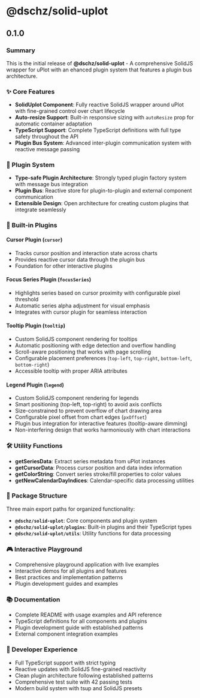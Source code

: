 # @dschz/solid-uplot

## 0.1.0

### Summary

This is the initial release of **@dschz/solid-uplot** - A comprehensive SolidJS wrapper for uPlot with an ehanced plugin system that features a plugin bus architecture.

### ✨ Core Features

- **SolidUplot Component**: Fully reactive SolidJS wrapper around uPlot with fine-grained control over chart lifecycle
- **Auto-resize Support**: Built-in responsive sizing with `autoResize` prop for automatic container adaptation
- **TypeScript Support**: Complete TypeScript definitions with full type safety throughout the API
- **Plugin Bus System**: Advanced inter-plugin communication system with reactive message passing

### 🔌 Plugin System

- **Type-safe Plugin Architecture**: Strongly typed plugin factory system with message bus integration
- **Plugin Bus**: Reactive store for plugin-to-plugin and external component communication
- **Extensible Design**: Open architecture for creating custom plugins that integrate seamlessly

### 🎨 Built-in Plugins

#### Cursor Plugin (`cursor`)

- Tracks cursor position and interaction state across charts
- Provides reactive cursor data through the plugin bus
- Foundation for other interactive plugins

#### Focus Series Plugin (`focusSeries`)

- Highlights series based on cursor proximity with configurable pixel threshold
- Automatic series alpha adjustment for visual emphasis
- Integrates with cursor plugin for seamless interaction

#### Tooltip Plugin (`tooltip`)

- Custom SolidJS component rendering for tooltips
- Automatic positioning with edge detection and overflow handling
- Scroll-aware positioning that works with page scrolling
- Configurable placement preferences (`top-left`, `top-right`, `bottom-left`, `bottom-right`)
- Accessible tooltip with proper ARIA attributes

#### Legend Plugin (`legend`)

- Custom SolidJS component rendering for legends
- Smart positioning (top-left, top-right) to avoid axis conflicts
- Size-constrained to prevent overflow of chart drawing area
- Configurable pixel offset from chart edges (`pxOffset`)
- Plugin bus integration for interactive features (tooltip-aware dimming)
- Non-interfering design that works harmoniously with chart interactions

### 🛠️ Utility Functions

- **getSeriesData**: Extract series metadata from uPlot instances
- **getCursorData**: Process cursor position and data index information
- **getColorString**: Convert series stroke/fill properties to color values
- **getNewCalendarDayIndices**: Calendar-specific data processing utilities

### 📁 Package Structure

Three main export paths for organized functionality:

- **`@dschz/solid-uplot`**: Core components and plugin system
- **`@dschz/solid-uplot/plugins`**: Built-in plugins and their TypeScript types
- **`@dschz/solid-uplot/utils`**: Utility functions for data processing

### 🎮 Interactive Playground

- Comprehensive playground application with live examples
- Interactive demos for all plugins and features
- Best practices and implementation patterns
- Plugin development guides and examples

### 📚 Documentation

- Complete README with usage examples and API reference
- TypeScript definitions for all components and plugins
- Plugin development guide with established patterns
- External component integration examples

### 🔧 Developer Experience

- Full TypeScript support with strict typing
- Reactive updates with SolidJS fine-grained reactivity
- Clean plugin architecture following established patterns
- Comprehensive test suite with 42 passing tests
- Modern build system with tsup and SolidJS presets
